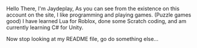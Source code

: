 Hello There, I'm Jaydeplay,
As you can see from the existence on this account on the site, I like programming and playing games. (Puzzle games good)
I have learned Lua for Roblox, done some Scratch coding, and am currently learning C# for Unity.

Now stop looking at my README file, go do something else...
